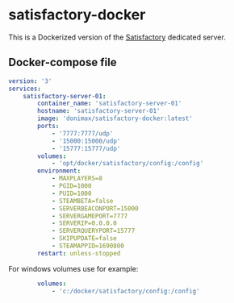 # satisfactory-docker

This is a Dockerized version of the [Satisfactory](https://store.steampowered.com/app/526870/Satisfactory/) dedicated server.

## Docker-compose file

```yaml
version: '3'
services:
    satisfactory-server-01:
        container_name: 'satisfactory-server-01'
        hostname: 'satisfactory-server-01'
        image: 'donimax/satisfactory-docker:latest'
        ports:
            - '7777:7777/udp'
            - '15000:15000/udp'
            - '15777:15777/udp'
        volumes:
            - 'opt/docker/satisfactory/config:/config'
        environment:
            - MAXPLAYERS=8
            - PGID=1000
            - PUID=1000
            - STEAMBETA=false
            - SERVERBEACONPORT=15000
            - SERVERGAMEPORT=7777
            - SERVERIP=0.0.0.0
            - SERVERQUERYPORT=15777
            - SKIPUPDATE=false
            - STEAMAPPID=1690800
        restart: unless-stopped
```

For windows volumes use for example:

```yaml
        volumes:
            - 'c:/docker/satisfactory/config:/config'
```

